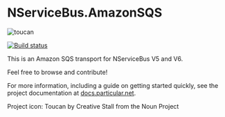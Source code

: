NServiceBus.AmazonSQS
===============

![toucan](https://raw.githubusercontent.com/ahofman/NServiceBus.AmazonSQS/master/toucan-large.png)

[![Build status](https://ci.appveyor.com/api/projects/status/p4yb15sa17kq89gs/branch/master?svg=true)](https://ci.appveyor.com/project/ahofman/nservicebus-amazonsqs/branch/master)

This is an Amazon SQS transport for NServiceBus V5 and V6.

Feel free to browse and contribute!

For more information, including a guide on getting started quickly, see the project documentation at [docs.particular.net](https://docs.particular.net/nservicebus/sqs/).

Project icon: Toucan by Creative Stall from the Noun Project
